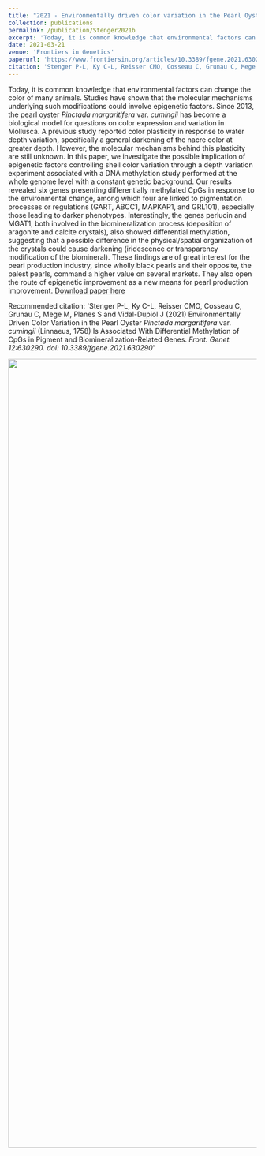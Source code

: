 ```yaml
---
title: "2021 - Environmentally driven color variation in the Pearl Oyster *Pinctada margaritifera* var. *cumingii* (Linnaeus, 1758) is associated with differential methylation of CpGs in pigment and biomineralization related genes"
collection: publications
permalink: /publication/Stenger2021b
excerpt: 'Today, it is common knowledge that environmental factors can change the color of many animals. Studies have shown that the molecular mechanisms underlying such modifications could involve epigenetic factors. Since 2013, the pearl oyster *Pinctada margaritifera* var. *cumingii* has become a biological model for questions on color expression and variation in Mollusca. A previous study reported color plasticity in response to water depth variation, specifically a general darkening of the nacre color at greater depth. However, the molecular mechanisms behind this plasticity are still unknown. In this paper, we investigate the possible implication of epigenetic factors controlling shell color variation through a depth variation experiment associated with a DNA methylation study performed at the whole genome level with a constant genetic background. Our results revealed six genes presenting differentially methylated CpGs in response to the environmental change, among which four are linked to pigmentation processes or regulations (GART, ABCC1, MAPKAP1, and GRL101), especially those leading to darker phenotypes. Interestingly, the genes perlucin and MGAT1, both involved in the biomineralization process (deposition of aragonite and calcite crystals), also showed differential methylation, suggesting that a possible difference in the physical/spatial organization of the crystals could cause darkening (iridescence or transparency modification of the biomineral). These findings are of great interest for the pearl production industry, since wholly black pearls and their opposite, the palest pearls, command a higher value on several markets. They also open the route of epigenetic improvement as a new means for pearl production improvement.'
date: 2021-03-21
venue: 'Frontiers in Genetics'
paperurl: 'https://www.frontiersin.org/articles/10.3389/fgene.2021.630290/full'
citation: 'Stenger P-L, Ky C-L, Reisser CMO, Cosseau C, Grunau C, Mege M, Planes S and Vidal-Dupiol J (2021) Environmentally Driven Color Variation in the Pearl Oyster *Pinctada margaritifera* var. *cumingii* (Linnaeus, 1758) Is Associated With Differential Methylation of CpGs in Pigment and Biomineralization-Related Genes. <i>Front. Genet. 12:630290. doi: 10.3389/fgene.2021.630290</i>'
---
```

Today, it is common knowledge that environmental factors can change the color of many animals. Studies have shown that the molecular mechanisms underlying such modifications could involve epigenetic factors. Since 2013, the pearl oyster *Pinctada margaritifera* var. *cumingii* has become a biological model for questions on color expression and variation in Mollusca. A previous study reported color plasticity in response to water depth variation, specifically a general darkening of the nacre color at greater depth. However, the molecular mechanisms behind this plasticity are still unknown. In this paper, we investigate the possible implication of epigenetic factors controlling shell color variation through a depth variation experiment associated with a DNA methylation study performed at the whole genome level with a constant genetic background. Our results revealed six genes presenting differentially methylated CpGs in response to the environmental change, among which four are linked to pigmentation processes or regulations (GART, ABCC1, MAPKAP1, and GRL101), especially those leading to darker phenotypes. Interestingly, the genes perlucin and MGAT1, both involved in the biomineralization process (deposition of aragonite and calcite crystals), also showed differential methylation, suggesting that a possible difference in the physical/spatial organization of the crystals could cause darkening (iridescence or transparency modification of the biomineral). These findings are of great interest for the pearl production industry, since wholly black pearls and their opposite, the palest pearls, command a higher value on several markets. They also open the route of epigenetic improvement as a new means for pearl production improvement.
[Download paper here](https://www.frontiersin.org/articles/10.3389/fgene.2021.630290/full)

Recommended citation: 'Stenger P-L, Ky C-L, Reisser CMO, Cosseau C, Grunau C, Mege M, Planes S and Vidal-Dupiol J (2021) Environmentally Driven Color Variation in the Pearl Oyster *Pinctada margaritifera* var. *cumingii* (Linnaeus, 1758) Is Associated With Differential Methylation of CpGs in Pigment and Biomineralization-Related Genes. <i>Front. Genet. 12:630290. doi: 10.3389/fgene.2021.630290</i>'


<div style="text-align: center;"> <img src="/images/Stenger_2021b.png" style="width: 1600px; height: auto;"> </div>


